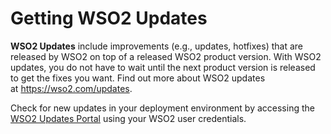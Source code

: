 # Getting WSO2 Updates

**WSO2 Updates** include improvements (e.g., updates, hotfixes) that are released 
by WSO2 on top of a released WSO2 product version. With WSO2 updates, 
you do not have to wait until the next product version is released to get the fixes you want. 
Find out more about WSO2 updates at <https://wso2.com/updates>.

Check for new updates in your deployment environment by accessing the 
[WSO2 Updates Portal](https://updates-info.wso2.com/) using your WSO2 user credentials.
